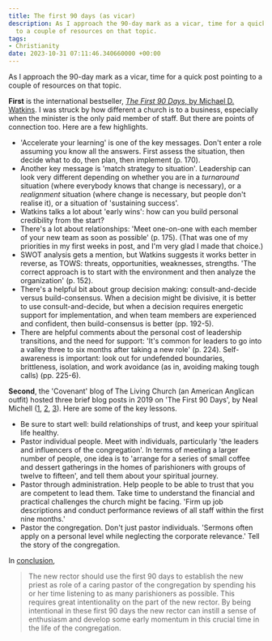 ```yaml
---
title: The first 90 days (as vicar)
description: As I approach the 90-day mark as a vicar, time for a quick post pointing
  to a couple of resources on that topic.
tags:
- Christianity
date: 2023-10-31 07:11:46.340660000 +00:00
---
```

As I approach the 90-day mark as a vicar, time for a quick post pointing to a couple of resources on that topic.

**First** is the international bestseller, [_The First 90 Days_, by Michael D. Watkins](https://hbr.org/books/watkins). I was struck by how different a church is to a business, especially when the minister is the only paid member of staff. But there are points of connection too. Here are a few highlights.

* 'Accelerate your learning' is one of the key messages. Don't enter a role assuming you know all the answers. First assess the situation, then decide what to do, then plan, then implement (p. 170).
* Another key message is 'match strategy to situation'. Leadership can look very different depending on whether you are in a _turnaround_ situation (where everybody knows that change is necessary), or a _realignment_ situation (where change is necessary, but people don't realise it), or a situation of 'sustaining success'.
* Watkins talks a lot about 'early wins': how can you build personal credibility from the start?
* There's a lot about relationships: 'Meet one-on-one with each member of your new team as soon as possible' (p. 175). (That was one of my priorities in my first weeks in post, and I'm very glad I made that choice.)
* SWOT analysis gets a mention, but Watkins suggests it works better in reverse, as TOWS: threats, opportunities, weaknesses, strengths. 'The correct approach is to start with the environment and then analyze the organization' (p. 152).
* There's a helpful bit about group decision making: consult-and-decide versus build-consensus. When a decision might be divisive, it is better to use consult-and-decide, but when a decision requires energetic support for implementation, and when team members are experienced and confident, then build-consensus is better (pp. 192-5).
* There are helpful comments about the personal cost of leadership transitions, and the need for support: 'It's common for leaders to go into a valley three to six months after taking a new role' (p. 224). Self-awareness is important: look out for undefended boundaries, brittleness, isolation, and work avoidance (as in, avoiding making tough calls) (pp. 225-6).

**Second**, the 'Covenant' blog of The Living Church (an American Anglican outfit) hosted three brief blog posts in 2019 on 'The First 90 Days', by Neal Michell ([1](https://covenant.livingchurch.org/2019/08/08/the-first-90-days/), [2](https://covenant.livingchurch.org/2019/08/14/the-first-90-days-part-two/), [3](https://covenant.livingchurch.org/2019/08/08/the-first-90-days/)). Here are some of the key lessons.

* Be sure to start well: build relationships of trust, and keep your spiritual life healthy.
* Pastor individual people. Meet with individuals, particularly 'the leaders and influencers of the congregation'. In terms of meeting a larger number of people, one idea is to 'arrange for a series of small coffee and dessert gatherings in the homes of parishioners with groups of twelve to fifteen', and tell them about your spiritual journey.
* Pastor through administration. Help people to be able to trust that you are competent to lead them. Take time to understand the financial and practical challenges the church might be facing. 'Firm up job descriptions and conduct performance reviews of all staff within the first nine months.'
* Pastor the congregation. Don't just pastor individuals. 'Sermons often apply on a personal level while neglecting the corporate relevance.' Tell the story of the congregation.

In [conclusion](https://covenant.livingchurch.org/2019/08/23/the-first-ninety-days-part-3/),

> The new rector should use the first 90 days to establish the new priest as role of a caring pastor of the congregation by spending his or her time listening to as many parishioners as possible. This requires great intentionality on the part of the new rector. By being intentional in these first 90 days the new rector can instill a sense of enthusiasm and develop some early momentum in this crucial time in the life of the congregation.
